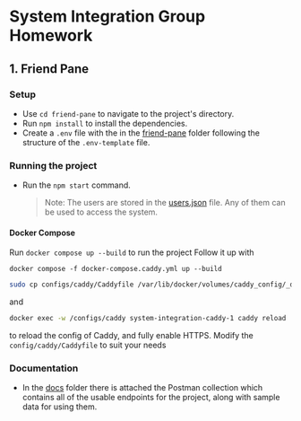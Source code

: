 # System Integration Group Homework

## 1. Friend Pane

### Setup

- Use `cd friend-pane` to navigate to the project's directory.
- Run `npm install` to install the dependencies.
- Create a `.env` file with the in the [friend-pane](./friend-pane/) folder following the structure of the `.env-template` file.

### Running the project

- Run the `npm start` command.

  > Note: The users are stored in the [users.json](./friend-pane/users.json) file. Any of them can be used to access the system.

#### Docker Compose

Run `docker compose up --build` to run the project
Follow it up with

```
docker compose -f docker-compose.caddy.yml up --build
```

```sh
sudo cp configs/caddy/Caddyfile /var/lib/docker/volumes/caddy_config/_data/caddy/Caddyfile
```
and 

```sh
docker exec -w /configs/caddy system-integration-caddy-1 caddy reload
```

to reload the config of Caddy, and fully enable HTTPS.
Modify the `config/caddy/Caddyfile` to suit your needs

### Documentation

- In the [docs](./docs/) folder there is attached the Postman collection which contains all of the usable endpoints for the project, along with sample data for using them.
